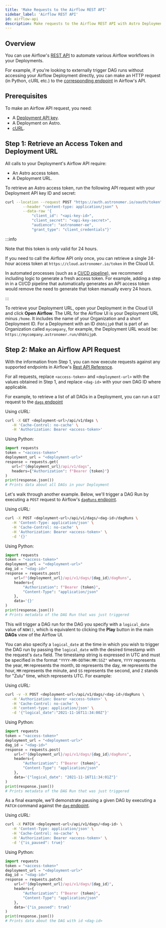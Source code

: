 ```yaml
---
title: 'Make Requests to the Airflow REST API'
sidebar_label: 'Airflow REST API'
id: airflow-api
description: Make requests to the Airflow REST API with Astro Deployment API Keys.
---
```


## Overview

You can use Airflow's [REST API](https://airflow.apache.org/docs/apache-airflow/stable/stable-rest-api-ref.html) to automate various Airflow workflows in your Deployments.

For example, if you're looking to externally trigger DAG runs without accessing your Airflow Deployment directly, you can make an HTTP request (in Python, cURL etc.) to the [corresponding endpoint](https://airflow.apache.org/docs/apache-airflow/stable/stable-rest-api-ref.html#operation/post_dag_run) in Airflow's API.

## Prerequisites

To make an Airflow API request, you need:

- A [Deployment API key](api-keys.md).
- A Deployment on Astro.
- [cURL](https://curl.se/).

## Step 1: Retrieve an Access Token and Deployment URL

All calls to your Deployment's Airflow API require:

- An Astro access token.
- A Deployment URL.

To retrieve an Astro access token, run the following API request with your Deployment API key ID and secret:

```sh
curl --location --request POST "https://auth.astronomer.io/oauth/token" \
        --header "content-type: application/json" \
        --data-raw '{
            "client_id": "<api-key-id>",
            "client_secret": "<api-key-secret>",
            "audience": "astronomer-ee",
            "grant_type": "client_credentials"}'
```

:::info

Note that this token is only valid for 24 hours.

If you need to call the Airflow API only once, you can retrieve a single 24-hour access token at `https://cloud.astronomer.io/token` in the Cloud UI.

In automated processes (such as a [CI/CD pipeline](https://docs.astronomer.io/astro/ci-cd)), we recommend including logic to generate a fresh access token. For example, adding a step in in a CI/CD pipeline that automatically generates an API access token would remove the need to generate that token manually every 24 hours.

:::

To retrieve your Deployment URL, open your Deployment in the Cloud UI and click **Open Airflow**. The URL for the Airflow UI is your Deployment URL minus `/home`. It includes the name of your Organization and a short Deployment ID. For a Deployment with an ID `dhbhijp0` that is part of an Organization called `mycompany`, for example, the Deployment URL would be: `https://mycompany.astronomer.run/dhbhijp0`.

## Step 2: Make an Airflow API Request

With the information from Step 1, you can now execute requests against any supported endpoints in Airflow's [Rest API Reference](https://airflow.apache.org/docs/apache-airflow/stable/stable-rest-api-ref.html).

For all requests, replace `<access-token>` and `<deployment-url>` with the values obtained in Step 1, and replace `<dag-id>` with your own DAG ID where applicable.

For example, to retrieve a list of all DAGs in a Deployment, you can run a `GET` request to the [`dags` endpoint](https://airflow.apache.org/docs/apache-airflow/stable/stable-rest-api-ref.html#operation/get_dags)

Using cURL:

```sh
curl -X GET <deployment-url>/api/v1/dags \
   -H 'Cache-Control: no-cache' \
   -H 'Authorization: Bearer <access-token>'
```

Using Python:
```python
import requests
token = "<access-token>"
deployment_url = "<deployment-url>"
response = requests.get(
   url=f"{deployment_url}/api/v1/dags",
   headers={"Authorization": f"Bearer {token}"}
)
print(response.json())
# Prints data about all DAGs in your Deployment
```

Let's walk through another example. Below, we'll trigger a DAG Run by executing a `POST` request to Airflow's [`dagRuns` endpoint](https://airflow.apache.org/docs/apache-airflow/stable/stable-rest-api-ref.html#operation/post_dag_run).

Using cURL:
```sh
curl -X POST <deployment-url>/api/v1/dags/<dag-id>/dagRuns \
   -H 'Content-Type: application/json' \
   -H 'Cache-Control: no-cache' \
   -H 'Authorization: Bearer <access-token>' \
   -d '{}'
```

Using Python:
```python
import requests
token = "<access-token>"
deployment_url = "<deployment-url>"
dag_id = "<dag-id>"
response = requests.post(
    url=f"{deployment_url}/api/v1/dags/{dag_id}/dagRuns",
    headers={
        "Authorization": f"Bearer {token}",
        "Content-Type": "application/json"
    },
    data='{}'
)
print(response.json())
# Prints metadata of the DAG Run that was just triggered
```

This will trigger a DAG run for the DAG you specify with a `logical_date` value of `NOW()`, which is equivalent to clicking the **Play** button in the main **DAGs** view of the Airflow UI.

You can also specify a `logical_date` at the time in which you wish to trigger the DAG run by passing the `logical_date` with the desired timestamp with the request's `data` field. The timestamp string is expressed in UTC and must be specified in the format `"YYYY-MM-DDTHH:MM:SSZ"` where, `YYYY` represents the year, `MM` represents the month, `DD` represents the day, `HH` represents the hour, `MM` represents the minute, and `SS` represents the second, and `Z` stands for "Zulu" time, which represents UTC. For example:

Using cURL:
```sh
curl -v -X POST <deployment-url>/api/v1/dags/<dag-id>/dagRuns \
   -H 'Authorization: Bearer <access-token>' \
   -H 'Cache-Control: no-cache' \
   -H 'content-type: application/json' \
   -d '{"logical_date":"2021-11-16T11:34:00Z"}'
```

Using Python:
```python
import requests
token = "<access-token>"
deployment_url = "<deployment-url>"
dag_id = "<dag-id>"
response = requests.post(
    url=f"{deployment_url}/api/v1/dags/{dag_id}/dagRuns",
    headers={
        "Authorization": f"Bearer {token}",
        "Content-Type": "application/json"
    },
    data='{"logical_date": "2021-11-16T11:34:01Z"}'
)
print(response.json())
# Prints metadata of the DAG Run that was just triggered
```

As a final example, we'll demonstrate pausing a given DAG by executing a `PATCH` command against the [`dag` endpoint](https://airflow.apache.org/docs/apache-airflow/stable/stable-rest-api-ref.html#operation/patch_dag).

Using cURL:
```sh
curl -X PATCH <deployment-url>/api/v1/dags/<dag-id> \
   -H 'Content-Type: application/json' \
   -H 'Cache-Control: no-cache' \
   -H 'Authorization: Bearer <access-token>' \
   -d '{"is_paused": true}'
```

Using Python:
```python
import requests
token = "<access-token>"
deployment_url = "<deployment-url>"
dag_id = "<dag-id>"
response = requests.patch(
    url=f"{deployment_url}/api/v1/dags/{dag_id}",
    headers={
        "Authorization": f"Bearer {token}",
        "Content-Type": "application/json"
    },
    data='{"is_paused": true}'
)
print(response.json())
# Prints data about the DAG with id <dag-id>
```
